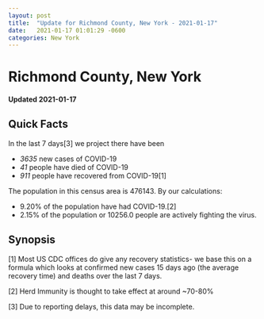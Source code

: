 ```yaml
---
layout: post
title:  "Update for Richmond County, New York - 2021-01-17"
date:   2021-01-17 01:01:29 -0600
categories: New York
---
```


# Richmond County, New York
#### Updated 2021-01-17

## Quick Facts

In the last 7 days[3] we project there have been
- *3635* new cases of COVID-19
- *41* people have died of COVID-19
- *911* people have recovered from COVID-19[1]

The population in this census area is 476143. By our calculations:
- 9.20% of the population have had COVID-19.[2]
- 2.15% of the population or 10256.0 people are actively fighting the virus.

## Synopsis




[1] Most US CDC offices do give any recovery statistics- we base this on a formula which looks at confirmed new cases
15 days ago (the average recovery time) and deaths over the last 7 days.

[2] Herd Immunity is thought to take effect at around ~70-80%

[3] Due to reporting delays, this data may be incomplete.
 
    
